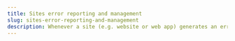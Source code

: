 ```yaml
---
title: Sites error reporting and management
slug: sites-error-reporting-and-management
description: Whenever a site (e.g. website or web app) generates an error or exception, Rocketeers can collect this error message with extra information in its context and notify you realtime of whats wrong on at the application level. Using notification channels like email, Discord, Slack and Telegram. When working in a team, assign specific errors to other team members.
---
```

